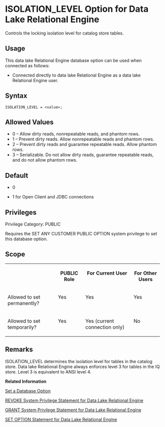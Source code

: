 <!-- loioa63ac6b684f210159d6aeaadb339e955 -->

# ISOLATION\_LEVEL Option for Data Lake Relational Engine

Controls the locking isolation level for catalog store tables.



<a name="loioa63ac6b684f210159d6aeaadb339e955__section_qc4_fkr_znb"/>

## Usage

This data lake Relational Engine database option can be used when connected as follows:

-   Connected directly to data lake Relational Engine as a data lake Relational Engine user.



<a name="loioa63ac6b684f210159d6aeaadb339e955__section_zx3_g24_hrb"/>

## Syntax

```
ISOLATION_LEVEL = <value>;
```



<a name="loioa63ac6b684f210159d6aeaadb339e955__iq_refso_645"/>

## Allowed Values

-   0 – Allow dirty reads, nonrepeatable reads, and phantom rows.
-   1 – Prevent dirty reads. Allow nonrepeatable reads and phantom rows.
-   2 – Prevent dirty reads and guarantee repeatable reads. Allow phantom rows.
-   3 – Serializable. Do not allow dirty reads, guarantee repeatable reads, and do not allow phantom rows.



<a name="loioa63ac6b684f210159d6aeaadb339e955__iq_refso_646"/>

## Default

-   0

-   1 for Open Client and JDBC connections




<a name="loioa63ac6b684f210159d6aeaadb339e955__section_k3c_gxb_3qb"/>

## Privileges

Privilege Category: PUBLIC

Requires the SET ANY CUSTOMER PUBLIC OPTION system privilege to set this database option.



<a name="loioa63ac6b684f210159d6aeaadb339e955__iq_refso_325"/>

## Scope


<table>
<tr>
<th valign="top">

 

</th>
<th valign="top">

PUBLIC Role

</th>
<th valign="top">

For Current User

</th>
<th valign="top">

For Other Users

</th>
</tr>
<tr>
<td valign="top">

Allowed to set permanently?

</td>
<td valign="top">

Yes

</td>
<td valign="top">

Yes

</td>
<td valign="top">

Yes

</td>
</tr>
<tr>
<td valign="top">

Allowed to set temporarily?

</td>
<td valign="top">

Yes

</td>
<td valign="top">

Yes \(current connection only\)

</td>
<td valign="top">

No

</td>
</tr>
</table>



<a name="loioa63ac6b684f210159d6aeaadb339e955__iq_refso_647"/>

## Remarks

ISOLATION\_LEVEL determines the isolation level for tables in the catalog store. Data lake Relational Engine always enforces level 3 for tables in the IQ store. Level 3 is equivalent to ANSI level 4.

**Related Information**  


[Set a Database Option](set-a-database-option-0dcb893.md "You set options with the SET OPTION statement.")

[REVOKE System Privilege Statement for Data Lake Relational Engine](../080-sql-statements/revoke-system-privilege-statement-for-data-lake-relational-engine-a3eadda.md "Removes specific system privileges from specific users and the right to administer the privilege.")

[GRANT System Privilege Statement for Data Lake Relational Engine](../080-sql-statements/grant-system-privilege-statement-for-data-lake-relational-engine-a3dfcb0.md "Grants specific system privileges to users or roles, with or without administrative rights.")

[SET OPTION Statement for Data Lake Relational Engine](../080-sql-statements/set-option-statement-for-data-lake-relational-engine-a625da7.md "Changes options that affect the behavior of the database and its compatibility with Transact-SQL. Setting the value of an option can change the behavior for all users or an individual user, in either a temporary or permanent scope.")

